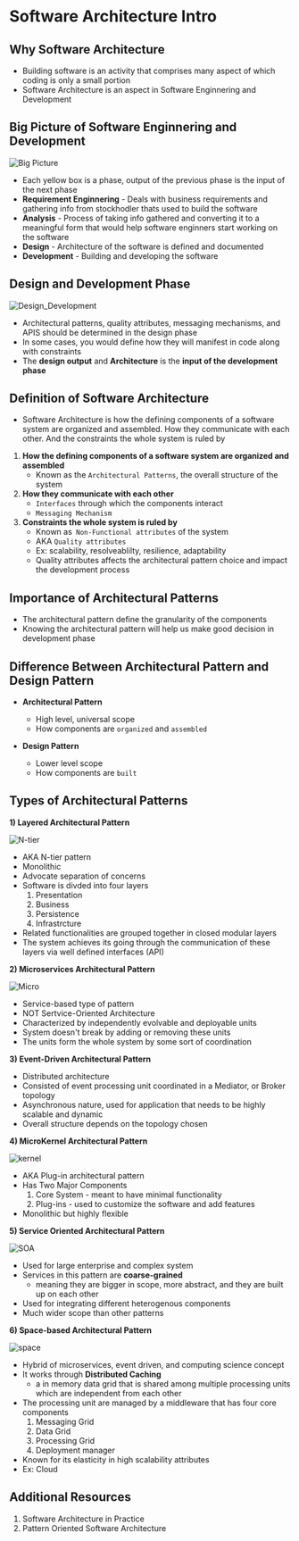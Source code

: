 # Software Architecture Intro

## Why Software Architecture
* Building software is an activity that comprises many aspect of which coding is only a small portion
* Software Architecture is an aspect in Software Enginnering and Development

## Big Picture of Software Enginnering and Development
![Big Picture](docs/SE_BIG_PICTURE.png)
* Each yellow box is a phase, output of the previous phase is the input of the next phase
* **Requirement Enginnering** - Deals with business requirements and gathering info from stockhodler thats used to build the software
* **Analysis** - Process of taking info gathered and converting it to a meaningful form that would help software enginners start working on the software
* **Design** - Architecture of the software is defined and documented
* **Development** - Building and developing the software

## Design and Development Phase
![Design_Development](docs/Design_Development.png)
* Architectural patterns, quality attributes, messaging mechanisms, and APIS should be determined in the design phase
* In some cases, you would define how they will manifest in code along with constraints
* The **design output** and **Architecture** is the **input of the development phase**

## Definition of Software Architecture
* Software Architecture is how the defining components of a software system are organized and assembled. How they communicate with each other. And the constraints the whole system is ruled by
1) **How the defining components of a software system are organized and assembled**
   - Known as the `Architectural Patterns`, the overall structure of the system
2) **How they communicate with each other**
   - `Interfaces` through which the components interact 
   - `Messaging Mechanism`
3) **Constraints the whole system is ruled by**
   - Known as` Non-Functional attributes` of the system
   - AKA `Quality attributes`
   - Ex: scalability, resolveablilty, resilience, adaptability
   - Quality attributes affects the architectural pattern choice and impact the development process

## Importance of Architectural Patterns
* The architectural pattern define the granularity of the components
* Knowing the architectural pattern will help us make good decision in development phase

## Difference Between Architectural Pattern and Design Pattern
* **Architectural Pattern**
  - High level, universal scope
  - How components are `organized` and `assembled`

* **Design Pattern**
  - Lower level scope
  - How components are `built`

## Types of Architectural Patterns
**1) Layered Architectural Pattern**

![N-tier](docs/N-tier.png)
   - AKA N-tier pattern
   - Monolithic
   - Advocate separation of concerns
   - Software is divded into four layers
      1) Presentation
      2) Business
      3) Persistence
      4) Infrastrcture
   - Related functionalities are grouped together in closed modular layers
   - The system achieves its going through the communication of these layers via well defined interfaces (API)

**2) Microservices Architectural Pattern**

![Micro](docs/Microservice.png)
   - Service-based type of pattern
   - NOT Sertvice-Oriented Architecture 
   - Characterized by independently evolvable and deployable units
   - System doesn't break by adding or removing these units
   - The units form the whole system by some sort of coordination

**3) Event-Driven Architectural Pattern**
   - Distributed architecture
   - Consisted of event processing unit coordinated in a Mediator, or Broker topology 
   - Asynchronous nature, used for application that needs to be highly scalable and dynamic
   - Overall structure depends on the topology chosen

**4) MicroKernel Architectural Pattern**

![kernel](docs/kernel.png)
   - AKA Plug-in architectural pattern
   - Has Two Major Components
      1) Core System - meant to have minimal functionality
      2) Plug-ins - used to customize the software and add features
   - Monolithic but highly flexible

**5) Service Oriented Architectural Pattern**

![SOA](docs/SOA.png)
   - Used for large enterprise and complex system
   - Services in this pattern are **coarse-grained**
     - meaning they are bigger in scope, more abstract, and they are built up on each other
   - Used for integrating different heterogenous components 
   - Much wider scope than other patterns

**6) Space-based Architectural Pattern**

![space](docs/Space-based.png)
   - Hybrid of microservices, event driven, and computing science concept
   - It works through **Distributed Caching**
      - a in memory data grid that is shared among multiple processing units which are independent from each other 
   - The processing unit are managed by a middleware that has four core components 
      1) Messaging Grid
      2) Data Grid
      3) Processing Grid
      4) Deployment manager
   - Known for its elasticity in high scalability attributes
   - Ex: Cloud

## Additional Resources 
1) Software Architecture in Practice
2) Pattern Oriented Software Architecture

